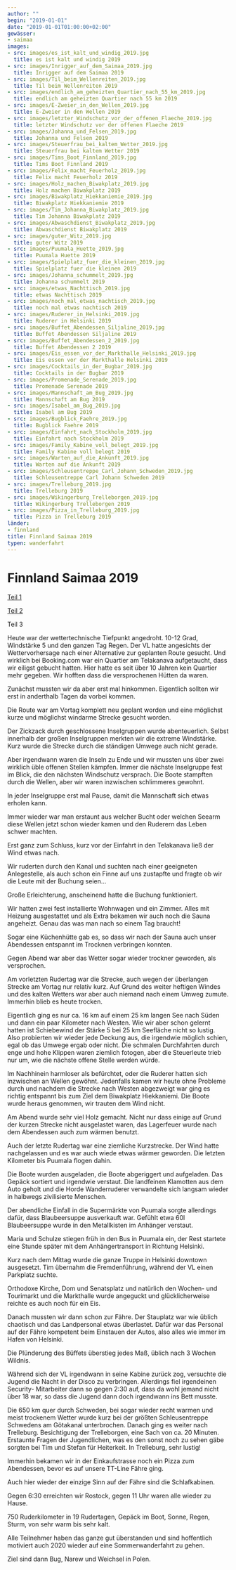```yaml
---
author: ""
begin: "2019-01-01"
date: "2019-01-01T01:00:00+02:00"
gewässer:
- saimaa
images:
- src: images/es_ist_kalt_und_windig_2019.jpg
  title: es ist kalt und windig 2019
- src: images/Inrigger_auf_dem_Saimaa_2019.jpg
  title: Inrigger auf dem Saimaa 2019
- src: images/Til_beim_Wellenreiten_2019.jpg
  title: Til beim Wellenreiten 2019
- src: images/endlich_am_geheizten_Quartier_nach_55_km_2019.jpg
  title: endlich am geheizten Quartier nach 55 km 2019
- src: images/E-Zweier_in_den_Wellen_2019.jpg
  title: E-Zweier in den Wellen 2019
- src: images/letzter_Windschutz_vor_der_offenen_Flaeche_2019.jpg
  title: letzter Windschutz vor der offenen Flaeche 2019
- src: images/Johanna_und_Felsen_2019.jpg
  title: Johanna und Felsen 2019
- src: images/Steuerfrau_bei_kaltem_Wetter_2019.jpg
  title: Steuerfrau bei kaltem Wetter 2019
- src: images/Tims_Boot_Finnland_2019.jpg
  title: Tims Boot Finnland 2019
- src: images/Felix_macht_Feuerholz_2019.jpg
  title: Felix macht Feuerholz 2019
- src: images/Holz_machen_Biwakplatz_2019.jpg
  title: Holz machen Biwakplatz 2019
- src: images/Biwakplatz_Hiekkaniemie_2019.jpg
  title: Biwakplatz Hiekkaniemie 2019
- src: images/Tim_Johanna_Biwakplatz_2019.jpg
  title: Tim Johanna Biwakplatz 2019
- src: images/Abwaschdienst_Biwakplatz_2019.jpg
  title: Abwaschdienst Biwakplatz 2019
- src: images/guter_Witz_2019.jpg
  title: guter Witz 2019
- src: images/Puumala_Huette_2019.jpg
  title: Puumala Huette 2019
- src: images/Spielplatz_fuer_die_kleinen_2019.jpg
  title: Spielplatz fuer die kleinen 2019
- src: images/Johanna_schummelt_2019.jpg
  title: Johanna schummelt 2019
- src: images/etwas_Nachttisch_2019.jpg
  title: etwas Nachttisch 2019
- src: images/noch_mal_etwas_nachtisch_2019.jpg
  title: noch mal etwas nachtisch 2019
- src: images/Ruderer_in_Helsinki_2019.jpg
  title: Ruderer in Helsinki 2019
- src: images/Buffet_Abendessen_Siljaline_2019.jpg
  title: Buffet Abendessen Siljaline 2019
- src: images/Buffet_Abendessen_2_2019.jpg
  title: Buffet Abendessen 2 2019
- src: images/Eis_essen_vor_der_Markthalle_Helsinki_2019.jpg
  title: Eis essen vor der Markthalle Helsinki 2019
- src: images/Cocktails_in_der_Bugbar_2019.jpg
  title: Cocktails in der Bugbar 2019
- src: images/Promenade_Serenade_2019.jpg
  title: Promenade Serenade 2019
- src: images/Mannschaft_am_Bug_2019.jpg
  title: Mannschaft am Bug 2019
- src: images/Isabel_am_Bug_2019.jpg
  title: Isabel am Bug 2019
- src: images/Bugblick_Faehre_2019.jpg
  title: Bugblick Faehre 2019
- src: images/Einfahrt_nach_Stockholm_2019.jpg
  title: Einfahrt nach Stockholm 2019
- src: images/Family_Kabine_voll_belegt_2019.jpg
  title: Family Kabine voll belegt 2019
- src: images/Warten_auf_die_Ankunft_2019.jpg
  title: Warten auf die Ankunft 2019
- src: images/Schleusentreppe_Carl_Johann_Schweden_2019.jpg
  title: Schleusentreppe Carl Johann Schweden 2019
- src: images/Trelleburg_2019.jpg
  title: Trelleburg 2019
- src: images/Wikingerburg_Trelleborgen_2019.jpg
  title: Wikingerburg Trelleborgen 2019
- src: images/Pizza_in_Trelleburg_2019.jpg
  title: Pizza in Trelleburg 2019
länder:
- finnland
title: Finnland Saimaa 2019
typen: wanderfahrt
---
```


# Finnland Saimaa 2019


[Teil 1](/berichte/2019/finnland_saimaa_2019)

[Teil 2](/berichte/2019/saimaa_2019-2)

Teil 3

Heute war der wettertechnische Tiefpunkt angedroht. 10-12 Grad, Windstärke 5 und den ganzen Tag Regen. Der VL hatte angesichts der Wettervorhersage nach einer Alternative zur geplanten Route gesucht. Und wirklich bei Booking.com war ein Quartier am Telakanava aufgetaucht, dass wir eiligst gebucht hatten. Hier hatte es seit über 10 Jahren kein Quartier mehr gegeben. Wir hofften dass die versprochenen Hütten da waren.

Zunächst mussten wir da aber erst mal hinkommen. Eigentlich sollten wir erst in anderthalb Tagen da vorbei kommen.

Die Route war am Vortag komplett neu geplant worden und eine möglichst kurze und möglichst windarme Strecke gesucht worden.

Der Zickzack durch geschlossene Inselgruppen wurde abenteuerlich. Selbst innerhalb der großen Inselgruppen merkten wir die extreme Windstärke. Kurz wurde die Strecke durch die ständigen Umwege auch nicht gerade.

Aber irgendwann waren die Inseln zu Ende und wir mussten uns über zwei wirklich üble offenen Stellen kämpfen. Immer die nächste Inselgruppe fest im Blick, die den nächsten Windschutz versprach. Die Boote stampften durch die Wellen, aber wir waren inzwischen schlimmeres gewohnt.

In jeder Inselgruppe erst mal Pause, damit die Mannschaft sich etwas erholen kann.

Immer wieder war man erstaunt aus welcher Bucht oder welchen Seearm diese Wellen jetzt schon wieder kamen und den Ruderern das Leben schwer machten.

Erst ganz zum Schluss, kurz vor der Einfahrt in den Telakanava ließ der Wind etwas nach.

Wir ruderten durch den Kanal und suchten nach einer geeigneten Anlegestelle, als auch schon ein Finne auf uns zustapfte und fragte ob wir die Leute mit der Buchung seien...

Große Erleichterung, anscheinend hatte die Buchung funktioniert.

Wir hatten zwei fest installierte Wohnwagen und ein Zimmer. Alles mit Heizung ausgestattet und als Extra bekamen wir auch noch die Sauna angeheizt. Genau das was man nach so einem Tag braucht!

Sogar eine Küchenhütte gab es, so dass wir nach der Sauna auch unser Abendessen entspannt im Trocknen verbringen konnten.

Gegen Abend war aber das Wetter sogar wieder trockner geworden, als versprochen.

Am vorletzten Rudertag war die Strecke, auch wegen der überlangen Strecke am Vortag nur relativ kurz. Auf Grund des weiter heftigen Windes und des kalten Wetters war aber auch niemand nach einem Umweg zumute. Immerhin blieb es heute trocken.

Eigentlich ging es nur ca. 16 km auf einem 25 km langen See nach Süden und dann ein paar Kilometer nach Westen. Wie wir aber schon gelernt hatten ist Schiebewind der Stärke 5 bei 25 km Seefläche nicht so lustig. Also probierten wir wieder jede Deckung aus, die irgendwie möglich schien, egal ob das Umwege ergab oder nicht. Die schmalen Durchfahrten durch enge und hohe Klippen waren ziemlich fotogen, aber die Steuerleute trieb nur um, wie die nächste offene Stelle werden würde.

Im Nachhinein harmloser als befürchtet, oder die Ruderer hatten sich inzwischen an Wellen gewöhnt. Jedenfalls kamen wir heute ohne Probleme durch und nachdem die Strecke nach Westen abgezweigt war ging es richtig entspannt bis zum Ziel dem Biwakplatz Hiekkaniemi. Die Boote wurde heraus genommen, wir trauten dem Wind nicht.

Am Abend wurde sehr viel Holz gemacht. Nicht nur dass einige auf Grund der kurzen Strecke nicht ausgelastet waren, das Lagerfeuer wurde nach dem Abendessen auch zum wärmen benutzt.

Auch der letzte Rudertag war eine ziemliche Kurzstrecke. Der Wind hatte nachgelassen und es war auch wiede etwas wärmer geworden. Die letzten Kilometer bis Puumala flogen dahin.

Die Boote wurden ausgeladen, die Boote abgeriggert und aufgeladen. Das Gepäck sortiert und irgendwie verstaut. Die landfeinen Klamotten aus dem Auto geholt und die Horde Wanderruderer verwandelte sich langsam wieder in halbwegs zivilisierte Menschen.

Der abendliche Einfall in die Supermärkte von Puumala sorgte allerdings dafür, dass Blaubeersuppe ausverkauft war. Gefühlt etwa 60l Blaubeersuppe wurde in den Metallkisten im Anhänger verstaut.

Maria und Schulze stiegen früh in den Bus in Puumala ein, der Rest startete eine Stunde später mit dem Anhängertransport in Richtung Helsinki.

Kurz nach dem Mittag wurde die ganze Truppe in Helsinki downtown ausgesetzt. Tim übernahm die Fremdenführung, während der VL einen Parkplatz suchte.

Orthodoxe Kirche, Dom und Senatsplatz und natürlich den Wochen- und Tourimarkt und die Markthalle wurde angeguckt und glücklicherweise reichte es auch noch für ein Eis.

Danach mussten wir dann schon zur Fähre. Der Stauplatz war wie üblich chaotisch und das Landpersonal etwas überlastet. Dafür war das Personal auf der Fähre kompetent beim Einstauen der Autos, also alles wie immer im Hafen von Helsinki.

Die Plünderung des Büffets überstieg jedes Maß, üblich nach 3 Wochen Wildnis.

Während sich der VL irgendwann in seine Kabine zurück zog, versuchte die Jugend die Nacht in der Disco zu verbringen. Allerdings fiel irgendeinen Security- Mitarbeiter dann so gegen 2:30 auf, dass da wohl jemand nicht über 18 war, so dass die Jugend dann doch irgendwann ins Bett musste.

Die 650 km quer durch Schweden, bei sogar wieder recht warmen und meist trockenem Wetter wurde kurz bei der größten Schleusentreppe Schwedens am Götakanal unterbrochen. Danach ging es weiter nach Trelleburg. Besichtigung der Trelleborgen, eine Sach von ca. 20 Minuten. Erstaunte Fragen der Jugendlichen, was es den sonst noch zu sehen gäbe sorgten bei Tim und Stefan für Heiterkeit. In Trelleburg, sehr lustig!

Immerhin bekamen wir in der Einkaufstrasse noch ein Pizza zum Abendessen, bevor es auf unsere TT-Line Fähre ging.

Auch hier wieder der einzige Sinn auf der Fähre sind die Schlafkabinen.

Gegen 6:30 erreichten wir Rostock, gegen 11 Uhr waren alle wieder zu Hause.

750 Ruderkilometer in 19 Rudertagen, Gepäck im Boot, Sonne, Regen, Sturm, von sehr warm bis sehr kalt.

Alle Teilnehmer haben das ganze gut überstanden und sind hoffentlich motiviert auch 2020 wieder auf eine Sommerwanderfahrt zu gehen.

Ziel sind dann Bug, Narew und Weichsel in Polen.
